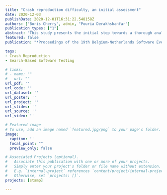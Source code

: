 ```yaml
---
title: "Crash reproduction difficulty, an initial assessment"
date: 2020-12-03
publishDate: 2020-12-01T16:31:22.548158Z
authors: ["Boris Cherry", admin, "Pouria Derakhshanfar"]
publication_types: ["1"]
abstract: "This study presents the initial step towards a thorough analysis of the difficulty to reproduce a crash using search-based crash reproduction. Traditionally, code size and complexity are considered representative indicators of the difficulty for search-based approaches, like search-based unit test generation, to generate tests. However, unlike unit test generation, crash reproduction does not seek to cover a set of behaviors but instead to generate one or more tests exercising a specific behavior reproducing a given crash. In this context, there is no guarantee that the indicators used for unit testing are still valid for crash reproduction. In this study, we seek to identify such indicators by considering various code metrics, code smells, and change metrics. We report our effort to collect those metrics for JCRASHPACK, a state-of-the-art crash reproduction benchmark, and an initial assessment by considering metrics individually. Our results show that although JCRASHPACK is larger than benchmarks used in previous studies, additional crashes should be added to improve its diversity and representativeness, and that no individual metric can be used to characterize the difficulty to reproduce a crash."
featured: false
publication: "*Proceedings of the 19th Belgium-Netherlands Software Evolution Workshop (BENEVOL '20)*"

tags:
- Crash Reproduction
- Search-Based Software Testing

# links:
# - name: ""
#   url: ""
url_pdf: ''
url_code: ''
url_dataset: ''
url_poster: ''
url_project: ''
url_slides: ''
url_source: ''
url_video: ''

# Featured image
# To use, add an image named `featured.jpg/png` to your page's folder.
image:
  caption: ''
  focal_point: ""
  preview_only: false

# Associated Projects (optional).
#   Associate this publication with one or more of your projects.
#   Simply enter your project's folder or file name without extension.
#   E.g. `internal-project` references `content/project/internal-project/index.md`.
#   Otherwise, set `projects: []`.
projects: [stamp]

---
```

